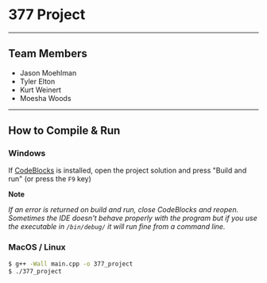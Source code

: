 # 377 Project

---

## Team Members

- Jason Moehlman
- Tyler Elton
- Kurt Weinert
- Moesha Woods

---

## How to Compile & Run

### Windows

If [CodeBlocks](http://www.codeblocks.org/) is installed, open the project solution and press "Build and run" (or press the `F9` key)

**Note**

_If an error is returned on build and run, close CodeBlocks and reopen. Sometimes the IDE doesn't behave properly with the program but if you use the executable in `/bin/debug/` it will run fine from a command line._

### MacOS / Linux

```bash
$ g++ -Wall main.cpp -o 377_project
$ ./377_project
```
